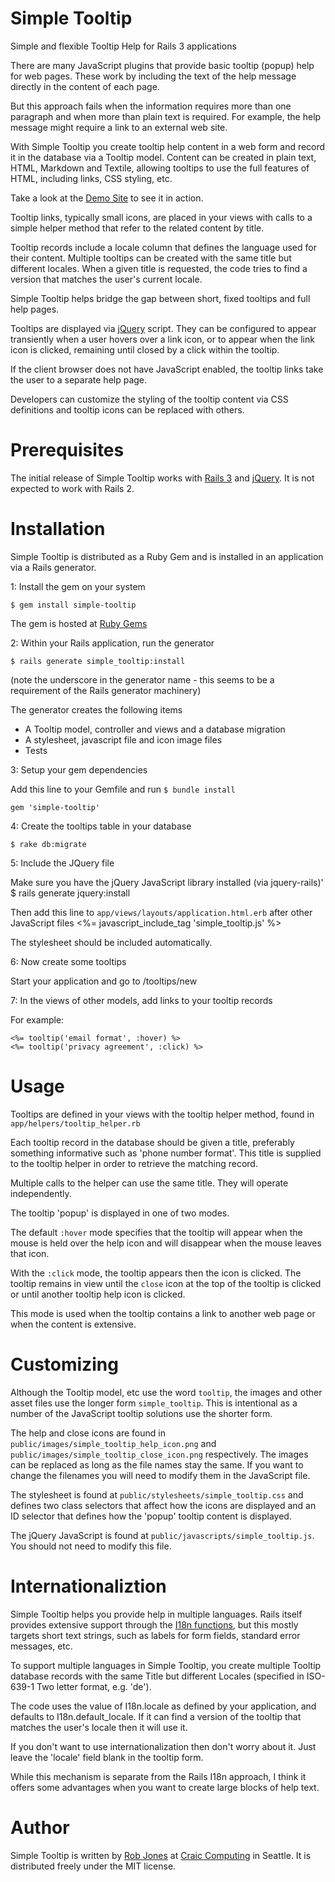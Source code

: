Simple Tooltip
==============

Simple and flexible Tooltip Help for Rails 3 applications

There are many JavaScript plugins that provide basic tooltip (popup) help for web pages. These work by including the 
text of the help message directly in the content of each page.

But this approach fails when the information requires more than one paragraph and when more than plain
text is required. For example, the help message might require a link to an external web site.

With Simple Tooltip you create tooltip help content in a web form and record it in the database via a Tooltip model.
Content can be created in plain text, HTML, Markdown and Textile, allowing tooltips to use the
full features of HTML, including links, CSS styling, etc.

Take a look at the [Demo Site](http://simple-tooltip-demo.craic.com 'Demo site') to see it in action.

Tooltip links, typically small icons, are placed in your views with calls to a simple helper method that refer 
to the related content by title.

Tooltip records include a locale column that defines the language used for their content. Multiple tooltips can
be created with the same title but different locales. When a given title is requested, the code tries to find
a version that matches the user's current locale.

Simple Tooltip helps bridge the gap between short, fixed tooltips and full help pages. 

Tooltips are displayed via [jQuery](http://jquery.com "jQuery") script. They can be configured to appear transiently when a user hovers over a link icon,
or to appear when the link icon is clicked, remaining until closed by a click within the tooltip.


If the client browser does not have JavaScript enabled, the tooltip links take the user to a separate help 
page.

Developers can customize the styling of the tooltip content via CSS definitions and tooltip icons can be replaced with others.


Prerequisites
=============

The initial release of Simple Tooltip works with [Rails 3](http://rubyonrails.org "Rails 3") and [jQuery](http://jquery.com "jQuery"). It is not expected to work with Rails 2.


Installation
============

Simple Tooltip is distributed as a Ruby Gem and is installed in an application via a Rails generator.

1: Install the gem on your system

	$ gem install simple-tooltip

The gem is hosted at [Ruby Gems](https://rubygems.org "Ruby Gems")

2: Within your Rails application, run the generator

	$ rails generate simple_tooltip:install

(note the underscore in the generator name - this seems to be a requirement of the Rails generator machinery)

The generator creates the following items

* A Tooltip model, controller and views and a database migration
* A stylesheet, javascript file and icon image files
* Tests

3: Setup your gem dependencies

Add this line to your Gemfile and run `$ bundle install`

	gem 'simple-tooltip'

4: Create the tooltips table in your database

	$ rake db:migrate

5: Include the JQuery file

Make sure you have the jQuery JavaScript library installed (via jquery-rails)'
	$ rails generate jquery:install

Then add this line to `app/views/layouts/application.html.erb` after other JavaScript files
	<%= javascript_include_tag 'simple_tooltip.js' %>

The stylesheet should be included automatically.

6: Now create some tooltips 

Start your application and go to /tooltips/new

7: In the views of other models, add links to your tooltip records

For example:

	<%= tooltip('email format', :hover) %>
	<%= tooltip('privacy agreement', :click) %>


Usage
=====

Tooltips are defined in your views with the tooltip helper method, found in `app/helpers/tooltip_helper.rb`

Each tooltip record in the database should be given a title, preferably something informative such as 'phone number format'.
This title is supplied to the tooltip helper in order to retrieve the matching record.

Multiple calls to the helper can use the same title. They will operate independently.

The tooltip 'popup' is displayed in one of two modes.

The default `:hover` mode specifies that the tooltip will appear when the mouse is held over the help icon and will
disappear when the mouse leaves that icon.

With the `:click` mode, the tooltip appears then the icon is clicked. The tooltip remains in view until the `close` icon at the 
top of the tooltip is clicked or until another tooltip help icon is clicked.

This mode is used when the tooltip contains a link to another web page or when the content is extensive.


Customizing
===========

Although the Tooltip model, etc use the word `tooltip`, the images and other asset files use the longer form `simple_tooltip`. This is
intentional as a number of the JavaScript tooltip solutions use the shorter form.

The help and close icons are found in `public/images/simple_tooltip_help_icon.png` and `public/images/simple_tooltip_close_icon.png`
respectively. The images can be replaced as long as the file names stay the same. If you want to change the filenames you will
need to modify them in the JavaScript file.

The stylesheet is found at `public/stylesheets/simple_tooltip.css` and defines two class selectors that affect how the icons are displayed and an ID selector that defines how the 'popup'
tooltip content is displayed.

The jQuery JavaScript is found at `public/javascripts/simple_tooltip.js`. You should not need to modify this file.


Internationaliztion
===================

Simple Tooltip helps you provide help in multiple languages. Rails itself provides extensive support through the <a href="http://guides.rubyonrails.org/i18n.html">I18n functions</a>, but this mostly targets short text strings, such as 
labels for form fields, standard error messages, etc.

To support multiple languages in Simple Tooltip, you create multiple Tooltip database records with the same Title but 
different Locales (specified in ISO-639-1 Two letter format, e.g. 'de').

The code uses the value of I18n.locale as defined by your application, and defaults to I18n.default_locale. If it can find
a version of the tooltip that matches the user's locale then it will use it. 

If you don't want to use internationalization then don't worry about it. Just leave the 'locale' field blank in the tooltip form.

While this mechanism is separate from the Rails I18n approach, I think it offers some advantages when you want to create 
large blocks of help text.

Author
======

Simple Tooltip is written by [Rob Jones](http://github.com/craic "Rob Jones") at [Craic Computing](http://craic.com "Craic Computing") in Seattle. It is distributed freely under the MIT license.




